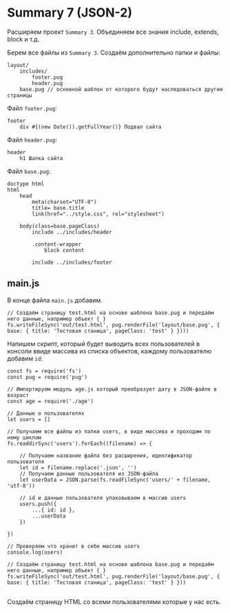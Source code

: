 # Summary 7 (JSON-2)
Расширяем проект `Summary 3`. Объединяем все знания include, extends, block и т.д.

Берем все файлы из `Summary 3`. Создаём дополнительно папки и файлы:

    layout/
        includes/
            footer.pug
            header.pug
        base.pug // основной шаблон от которого будут наследоваться другие страницы

Файл `footer.pug`:

    footer
        div #{(new Date()).getFullYear()} Подвал сайта

Файл `header.pug`:

    header
        h1 Шапка сайта

Файл `base.pug`:

    doctype html
    html
        head
            meta(charset="UTF-8")
            title= base.title
            link(href="../style.css", rel="stylesheet")

        body(class=base.pageClass)
            include ../includes/header

            .content-wrapper
                block content

            include ../includes/footer

## main.js
В конце файла `main.js` добавим.

    // Создаём страницу test.html на основе шаблона base.pug и передаём него данные, например объект { }
    fs.writeFileSync('out/test.html', pug.renderFile('layout/base.pug', { base: { title: 'Тестовая станица', pageClass: 'test' } })))

Напишем скрипт, который будет выводить всех пользователей в консоли ввиде массива из списка объектов, каждому пользователю добавим `id`:

    const fs = require('fs')
    const pug = require('pug')

    // Импортируем модуль age.js который преобразует дату в JSON-файле в возраст
    const age = require('./age')

    // Данные о пользователях
    let users = []

    // Получаем все файлы из папки users, в виде массива и проходим по нему циклом
    fs.readdirSync('users').forEach((filename) => {

        // Получаем название файла без расширения, идентификатор пользователя
        let id = filename.replace('.json', '')
        // Получаем данные пользователя из JSON-файла
        let userData = JSON.parse(fs.readFileSync('users/' + filename, 'utf-8'))

        // id и данные пользователя упаковываем в массив users
        users.push({
            ...{ id: id },
            ...userData
        })

    })

    // Проверяем что хранит в себе массив users
    console.log(users)

    // Создаём страницу test.html на основе шаблона base.pug и передаём него данные, например объект { }
    fs.writeFileSync('out/test.html', pug.renderFile('layout/base.pug', { base: { title: 'Тестовая станица', pageClass: 'test' } }))

##
Создаём страницу HTML со всеми пользователями которые у нас есть.
